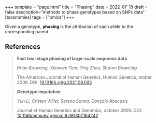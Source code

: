 +++
template = "page.html"
title = "Phasing"
date =  2022-07-18
draft = false
description="methods to phase genotypes based on SNPs data"
[taxonomies]
tags = ["omics"]
+++

Given a genotype, **phasing** is the attribution of each allele to the corresponding parent.

<!-- more -->

## References



> **Fast two-stage phasing of large-scale sequence data**
>
> *Brian Browning, Xiaowen Tian, Ying Zhou, Sharon Browning*
>
> The American Journal of Human Genetics, Human Genetics, otober 2009. DOI: [10.1016/j.ajhg.2021.08.005 ](https://doi.org/10.1016/j.ajhg.2021.08.005)

> **Genotype imputation**
>
> *Yun Li, Cristen Willer, Serena Sanna, Gonçalo Abecasis*
>
> Journal of Human Genetics and Genomics, october 2009. DOI: [10.1146/annurev.genom.9.081307.164242](https://doi.org/10.1146/annurev.genom.9.081307.164242)

